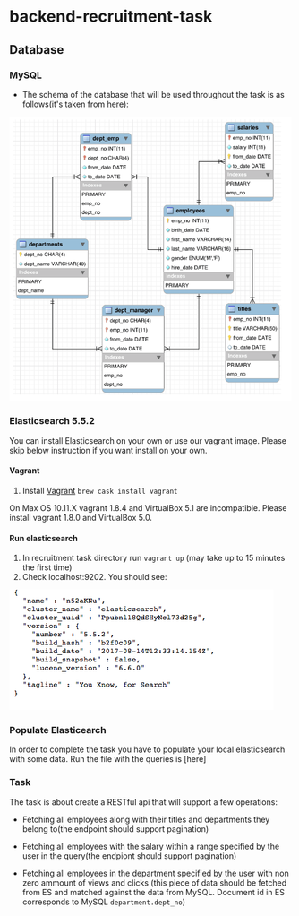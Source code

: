# backend-recruitment-task

## Database

### MySQL
- The schema of the database that will be used throughout the task is as follows(it's taken from [here](https://dev.mysql.com/doc/employee/en/sakila-structure.html)): 

![alt text](https://github.com/albacross/backend-recruitment-task/raw/master/schema.png)

### Elasticsearch 5.5.2

You can install Elasticsearch on your own or use our vagrant image. Please skip below instruction if you want install on your own.

#### Vagrant
1. Install [Vagrant](https://www.vagrantup.com/downloads.html) `brew cask install vagrant`

On Max OS 10.11.X vagrant 1.8.4 and VirtualBox 5.1 are incompatible. Please install vagrant 1.8.0 and VirtualBox 5.0.

#### Run elasticsearch
1. In recruitment task directory run `vagrant up` (may take up to 15 minutes the first time)
2. Check localhost:9202. You should see:

![alt text](https://github.com/albacross/backend-recruitment-task/raw/master/es-installed.png)

### Populate Elasticearch 

In order to complete the task you have to populate your local elasticsearch with some data. Run the file with the queries is [here]

### Task

The task is about create a RESTful api that will support a few operations:

- Fetching all employees along with their titles and departments they belong to(the endpoint should support pagination)

- Fetching all employees with the salary within a range specified by the user in the query(the endpiont should support pagination)

- Fetching all employees in the department specified by the user with non zero ammount of views and clicks (this piece of data should be fetched from ES and matched against the data from MySQL. Document id in ES corresponds to MySQL `department.dept_no`)
